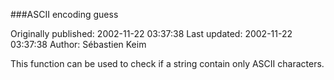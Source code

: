 ###ASCII encoding guess

Originally published: 2002-11-22 03:37:38
Last updated: 2002-11-22 03:37:38
Author: Sébastien Keim

This function can be used to check if a string contain only ASCII characters.